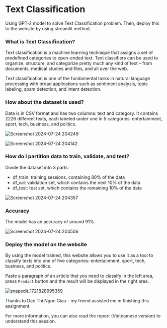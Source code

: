 # Text Classification

Using GPT-2 model to solve Text Classification problem. Then, deploy this to the website by using streamlit method.

### What is Text Classification?

Text classification is a machine learning technique that assigns a set of predefined categories to open-ended text. Text classifiers can be used to organize, structure, and categorize pretty much any kind of text – from documents, medical studies and files, and all over the web.

Text classification is one of the fundamental tasks in natural language processing with broad applications such as sentiment analysis, topic labeling, spam detection, and intent detection.

### How about the dataset is used?

Data is in CSV format and has two columns: text and category. It contains 2226 different texts, each labeled under one in 5 categories: entertainment, sport, tech, business, and politics.

![Screenshot 2024-07-24 204249](https://github.com/user-attachments/assets/6a5ae1e7-57bf-4f8d-aab7-75b3b09f049b)

![Screenshot 2024-07-24 204142](https://github.com/user-attachments/assets/e9810ef0-48db-490f-b26b-65c49e45ec9c)

### How do I partition data to train, validate, and test?

Divide the dataset into 3 parts:
- df_train: training sessions, containing 80% of the data
- df_val: validation set, which contains the next 10% of the data
- df_test: test set, which contains the remaining 10% of the data

![Screenshot 2024-07-24 204357](https://github.com/user-attachments/assets/498b1b1e-31ad-4945-bf34-a4703261cbeb)

### Accuracy

The model has an accuracy of around 91%.

![Screenshot 2024-07-24 204506](https://github.com/user-attachments/assets/799c7d26-301e-428d-a89d-ef7d1bcafdc0)

### Deploy the model on the website

By using the model trained, this website allows you to use it as a tool to classify texts into one of five categories: entertainment, sport, tech, business, and politics.

Paste a paragraph of an article that you need to classify in the left area, press `Predict` button and the result will be displayed in the right area.

![snapedit_1721828995359](https://github.com/user-attachments/assets/76364e53-abfa-462e-9bde-488d72e05ff5)

Thanks to Dao Thi Ngoc Giau - my friend assisted me in finishing this assignment.

For more information, you can also read the report (Vietnamese version) to understand this session.
